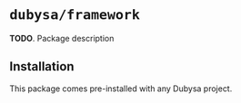 # `dubysa/framework` #

**TODO**. Package description

## Installation ##

This package comes pre-installed with any Dubysa project.

